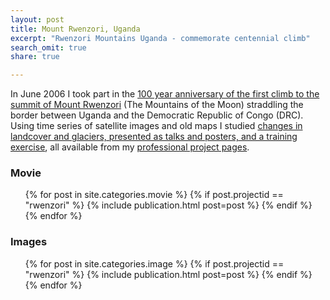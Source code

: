 ```yaml
---
layout: post
title: Mount Rwenzori, Uganda
excerpt: "Rwenzori Mountains Uganda - commemorate centennial climb"
search_omit: true
share: true

---
```


In June 2006 I took part in the [100 year anniversary of the first climb to the summit of Mount Rwenzori](http://www.rwenzoriabruzzi.com/) (The Mountains of the Moon) straddling the border between Uganda and the Democratic Republic of Congo (DRC). Using time series of satellite images and old maps I studied [changes in landcover and glaciers, presented as talks and posters, and a training exercise](https://karttur.github.io/professional/rwenzori/), all available from my [professional project pages](https://karttur.github.io/professional/projects/).


### Movie

<ul class="post-list">
{% for post in site.categories.movie %}
  {% if post.projectid == "rwenzori" %}
    {% include publication.html post=post %}
  {% endif %}
{% endfor %}
</ul>

### Images

<ul class="post-list">
{% for post in site.categories.image %}
  {% if post.projectid == "rwenzori" %}
    {% include publication.html post=post %}
  {% endif %}
{% endfor %}
</ul>
